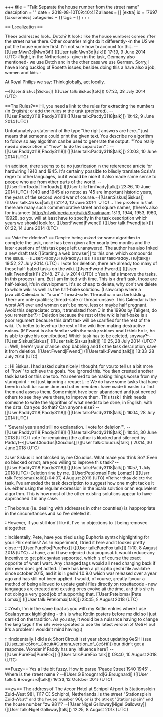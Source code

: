 +++
title = "Talk:Separate the house number from the street name"
description = ""
date = 2018-08-10T09:40:41Z
aliases = []
[extra]
id = 17697
[taxonomies]
categories = []
tags = []
+++

== Localization ==

These addresses look...Dutch? It looks like the house numbers comes after the street name there. Other countries might do it differently--in the US we put the house number first. I'm not sure how to account for this. --[[User:Mwn3d|Mwn3d]] ([[User talk:Mwn3d|talk]]) 17:39, 9 June 2014 (UTC)
:Right, in the Netherlands -given in the task, Germany also mentioned- we use Dutch and in the other case we use German. Sorry, I have a long backlog of Rosetta issues, besides doing this a have also a job, women and kids.
:<p>At Royal Philips we say: Think globally, act locally.</p>--[[User:Siskus|Siskus]] ([[User talk:Siskus|talk]]) 07:32, 28 July 2014 (UTC)

==The Rules?==
Hi, you need a link to the rules for extracting the numbers (in English); or add the rules to the task (preferred). --[[User:Paddy3118|Paddy3118]] ([[User talk:Paddy3118|talk]]) 19:42, 9 June 2014 (UTC)

Unfortunately a statement of the type  "the right answers are here.." just means that someone could print the given text. You describe no algorithm to follow so any algorithm can be used to generate the output. '''You really need a description of ''how'' to do the separation'''. --[[User:Paddy3118|Paddy3118]] ([[User talk:Paddy3118|talk]]) 20:03, 10 June 2014 (UTC)

:In addition, there seems to be no justification in the referenced article for hardwiring 1940 and 1945. It's certainly possible to blindly translate Scala's regex to other languages, but it would be nice if it also made some sense to people who are from other parts of the world.  --[[User:TimToady|TimToady]] ([[User talk:TimToady|talk]]) 23:36, 10 June 2014 (UTC)
:1940 and 1945 also noted as '45 are important historic years, the years of the second world war of course.--[[User:Siskus|Siskus]] ([[User talk:Siskus|talk]]) 21:43, 13 June 2014 (UTC)
:: The problem is that there are many such commemorative street and square names, (there's also for instance: [http://nl.wikipedia.org/wiki/Straatnaam 1813, 1944, 1953, 1960, 1992]), so you will at least have to specify in the task description which years we should look for. [[User:Fwend|Fwend]] ([[User talk:Fwend|talk]]) 01:22, 14 June 2014 (UTC)


== Vote for deletion? ==
Despite being asked for some algorithm to complete the task, none has been given after nearly two months and the later questions of this task page left unanswered. The author has also linked a new draft task [[Starting a web browser]] to this one, which compounds the issue. --[[User:Paddy3118|Paddy3118]] ([[User talk:Paddy3118|talk]]) 19:52, 27 July 2014 (UTC)
: I vote for deletion, there are already too many of these half-baked tasks on the wiki. [[User:Fwend|Fwend]] ([[User talk:Fwend|talk]]) 21:48, 27 July 2014 (UTC)
:: Yeah, let's improve the tasks. In this process I am. But I am limited with time. This is a draft task, those are half-baked, it's in development. It's so cheap to delete, why don't we delete to whole wiki as well as the half-bake solutions. (I saw crap where a java.util.Calendar is '''more''' thread-safe. The author must be kidding. There are only qualities; thread-safe or thread-unsave. This Calendar is the worst API ever and women can't be more, less or maybe half pregnant. Avoid this depreciated crap, it translated from C in the 1990s by Taligent, do you remember?)
::Deletion because the rest of the wiki is half-bake is a poor argument because this draft task will be scarified for the rest of the wiki. It's better to level-up the rest of the wiki then making destructive noises. (If Fwend is also familiar with the task problem, and I think he is, he is able to give his contribution.) Which task has to be deleted, anyway?--[[User:Siskus|Siskus]] ([[User talk:Siskus|talk]]) 10:25, 28 July 2014 (UTC)?
::: Well, here's your chance: stop babbling and fix the task description, save it from deletion. [[User:Fwend|Fwend]] ([[User talk:Fwend|talk]]) 13:33, 28 July 2014 (UTC)

::: Hi Siskus. I had asked quite nicely I thought, for you to tell us a bit more of ''how'' to achieve the goals. You ignored this. You then created another task based on this one too. You seemed to be making things worse from my standpoint - not just ignoring a request. 
::: We do have some tasks that have been in draft for some time and other members have made it easier to find them and assess them. Some might have been abandoned and just needed others to see they were there, to improve them. This task I think needs someone to write the algorithm of what needs to be done, in English, with the data. Can you do that? Can anyone else? --[[User:Paddy3118|Paddy3118]] ([[User talk:Paddy3118|talk]]) 16:04, 28 July 2014 (UTC)

'''Several years and still no explanation. I vote for deletion'''. --[[User:Paddy3118|Paddy3118]] ([[User talk:Paddy3118|talk]]) 18:44, 30 June 2018 (UTC)
I vote for remaining (the author is blocked and silenced by Paddy)--[[User:Cloudius|Cloudius]] ([[User talk:Cloudius|talk]]) 20:14, 30 June 2018 (UTC)

:User Siskus is not blocked by me Cloudius. What made you think So? 
:Even so blocked or not; are you willing to improve this task? --[[User:Paddy3118|Paddy3118]] ([[User talk:Paddy3118|talk]]) 18:57, 1 July 2018 (UTC)
:Deletion fine by me. [[User:Petelomax|Pete Lomax]] ([[User talk:Petelomax|talk]]) 04:37, 4 August 2018 (UTC)
::Rather than delete the task, I've amended the task description to suggest how one might tackle it i.e. either using the regular expression in the Scala solution or an equivalent algorithm. This is how most of the other existing solutions appear to have approached it in any case.

::The bonus (i.e. dealing with addresses in other countries) is inappropriate in the circumstances and so I've deleted it.

::However, if you still don't like it, I've no objections to it being removed altogether.

::Incidentally, Pete, have you tried using Euphoria syntax highlighting for your Phix entries? As an experiment, I tried it here and it looked pretty close.--[[User:PureFox|PureFox]] ([[User talk:PureFox|talk]]) 11:10, 8 August 2018 (UTC)
:::I have, and I have rejected that proposal. It would reduce any incentive to get phix syntax supported, which is of course the exact opposite of what I want. Any changed tags would all need changing back if phix ever does get added. There has been a phix.php geshi file available since october 2015, and it is in geshi 1.0.9.0 which was released over a year ago and has still not been applied. I would, of course, greatly favour a method of being allowed to update geshi files directly on rosettacode - new languages are created and existing ones evolve all the time, and this site is not doing a very good job of supporting that. [[User:Petelomax|Pete Lomax]] ([[User talk:Petelomax|talk]]) 23:45, 9 August 2018 (UTC)

::::Yeah, I'm in the same boat as you with my Kotlin entries where I use Scala syntax highlighting - this is what Kotlin posters before me did so I just carried on the tradition. As you say, it would be a nuisance having to change the lang tags if the site were updated to use the latest version of GeSHi but it's a problem I wouldn't mind having :)

::::Incidentally, I did ask Short Circuit last year about updating GeSHi (see [[User_talk:Short_Circuit#Current_version_of_GeSHi]]) but didn't get a response. Wonder if Paddy has any influence here? --[[User:PureFox|PureFox]] ([[User talk:PureFox|talk]]) 09:40, 10 August 2018 (UTC)

==Fuzzy==
Yes a litte bit fuzzy. How to parse "Peace Street 1940 1945" . Where is the street name ? --[[User:G.Brougnard|G.Brougnard]] ([[User talk:G.Brougnard|talk]]) 16:33, 12 October 2015 (UTC)

==zw==
The address of The Accor Hotel at Schipol Airport is Stationsplein Zuid-West 981, 1117 CE Schiphol, Netherlands. Is the street "Stationsplein Zuid-West" and the house number 981, or is the street "Stationsplein" and the house number "zw 981"? --[[User:Nigel Galloway|Nigel Galloway]] ([[User talk:Nigel Galloway|talk]]) 12:25, 8 August 2018 (UTC)
